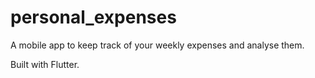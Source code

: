 # personal_expenses

A mobile app to keep track of your weekly expenses and analyse them. 

Built with Flutter.
